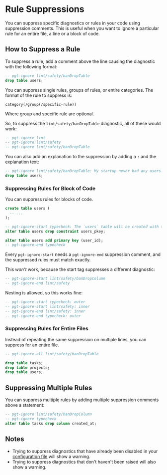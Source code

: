 # Rule Suppressions

You can suppress specific diagnostics or rules in your code using suppression comments. This is useful when you want to ignore a particular rule for an entire file, a line or a block of code.

## How to Suppress a Rule

To suppress a rule, add a comment above the line causing the diagnostic with the following format:

```sql
-- pgt-ignore lint/safety/banDropTable
drop table users;
```

You can suppress single rules, groups of rules, or entire categories. The format of the rule to suppress is:

`category(/group(/specific-rule))`

Where group and specific rule are optional.

So, to suppress the `lint/safety/banDropTable` diagnostic, all of these would work:

```sql
-- pgt-ignore lint
-- pgt-ignore lint/safety
-- pgt-ignore lint/safety/banDropTable
```

You can also add an explanation to the suppression by adding a `:` and the explanation text:

```sql
-- pgt-ignore lint/safety/banDropTable: My startup never had any users.
drop table users;
```

### Suppressing Rules for Block of Code

You can suppress rules for blocks of code.

```sql
create table users (
  -- ...
);

-- pgt-ignore-start typecheck: The `users` table will be created with this migration.
alter table users drop constraint users_pkey;

alter table users add primary key (user_id);
-- pgt-ignore-end typecheck
```

Every `pgt-ignore-start` needs a `pgt-ignore-end` suppression comment, and the suppressed rules must match exactly.

This _won't_ work, because the start tag suppresses a different diagnostic:

```sql
-- pgt-ignore-start lint/safety/banDropColumn
-- pgt-ignore-end lint/safety
```

Nesting is allowed, so this works fine:

```sql
-- pgt-ignore-start typecheck: outer
-- pgt-ignore-start lint/safety: inner
-- pgt-ignore-end lint/safety: inner
-- pgt-ignore-end typecheck: outer
```

### Suppressing Rules for Entire Files

Instead of repeating the same suppression on multiple lines, you can suppress for an entire file.

```sql
-- pgt-ignore-all lint/safety/banDropTable

drop table tasks;
drop table projects;
drop table users;
```

## Suppressing Multiple Rules

You can suppress multiple rules by adding multiple suppression comments above a statement:

```sql
-- pgt-ignore lint/safety/banDropColumn
-- pgt-ignore typecheck
alter table tasks drop column created_at;
```

## Notes

- Trying to suppress diagnostics that have already been disabled in your [configuration file](/#configuration) will show a warning.
- Trying to suppress diagnostics that don't haven't been raised will also show a warning.
